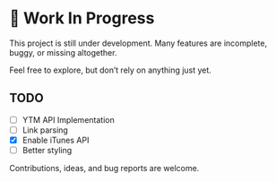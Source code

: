 # 🚧 Work In Progress

This project is still under development.
Many features are incomplete, buggy, or missing altogether.

Feel free to explore, but don’t rely on anything just yet.

## TODO
- [ ] YTM API Implementation
- [ ] Link parsing
- [x] Enable iTunes API
- [ ] Better styling

Contributions, ideas, and bug reports are welcome.
